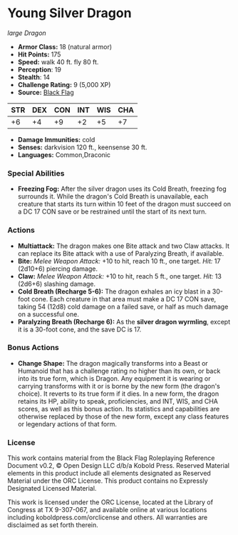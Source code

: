 # Young Silver Dragon

*large* *Dragon*

- **Armor Class:** 18 (natural armor)
- **Hit Points:** 175 
- **Speed:** walk 40 ft. fly 80 ft.
- **Perception**: 19
- **Stealth**: 14
- **Challenge Rating:** 9 (5,000 XP)
- **Source:** [Black Flag](https://koboldpress.com/kpstore/product/tovrpg-pg-mv/)

| STR | DEX | CON | INT | WIS | CHA |
| --- | --- | --- | --- | --- | --- |
| +6 | +4 | +9 | +2 | +5 | +7 |

- **Damage Immunities:** cold
- **Senses:** darkvision 120 ft., keensense 30 ft.
- **Languages:** Common,Draconic

### Special Abilities

- **Freezing Fog:** After the silver dragon uses its Cold Breath, freezing fog surrounds it. While the dragon's Cold Breath is unavailable, each creature that starts its turn within 10 feet of the dragon must succeed on a DC 17 CON save or be restrained until the start of its next turn.

### Actions

- **Multiattack:** The dragon makes one Bite attack and two Claw attacks. It can replace its Bite attack with a use of Paralyzing Breath, if available.
- **Bite:** _Melee Weapon Attack:_ +10 to hit, reach 10 ft., one target. _Hit:_ 17 (2d10+6) piercing damage.
- **Claw:** _Melee Weapon Attack:_ +10 to hit, reach 5 ft., one target. _Hit:_ 13 (2d6+6) slashing damage.
- **Cold Breath (Recharge 5-6):** The dragon exhales an icy blast in a 30-foot cone. Each creature in that area must make a DC 17 CON save, taking 54 (12d8) cold damage on a failed save, or half as much damage on a successful one.
- **Paralyzing Breath (Recharge 6):** As the **silver dragon wyrmling**, except it is a 30-foot cone, and the save DC is 17.

### Bonus Actions

- **Change Shape:** The dragon magically transforms into a Beast or Humanoid that has a challenge rating no higher than its own, or back into its true form, which is Dragon. Any equipment it is wearing or carrying transforms with it or is borne by the new form (the dragon's choice). It reverts to its true form if it dies. In a new form, the dragon retains its HP, ability to speak, proficiencies, and INT, WIS, and CHA scores, as well as this bonus action. Its statistics and capabilities are otherwise replaced by those of the new form, except any class features or legendary actions of that form.


### License

This work contains material from the Black Flag Roleplaying Reference Document v0.2, © Open Design LLC d/b/a Kobold Press. Reserved Material elements in this product include all elements designated as Reserved Material under the ORC License. This product contains no Expressly Designated Licensed Material.

This work is licensed under the ORC License, located at the Library of Congress at TX 9-307-067, and available online at various locations including koboldpress.com/orclicense and others. All warranties are disclaimed as set forth therein.
